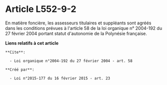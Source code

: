 # Article L552-9-2

En matière foncière, les assesseurs titulaires et suppléants sont agréés dans les conditions prévues à l'article 58 de la loi
organique n° 2004-192 du 27 février 2004 portant statut d'autonomie de la Polynésie française.

**Liens relatifs à cet article**

	**Cite**:

	  - Loi organique n°2004-192 du 27 février 2004 - art. 58

	**Créé par**:

	  - Loi n°2015-177 du 16 février 2015 - art. 23
